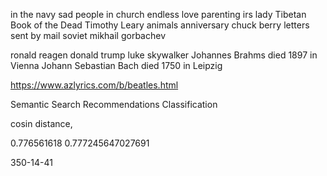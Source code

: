 ﻿in the navy
sad people in church
endless love
parenting
irs
lady
Tibetan Book of the Dead
Timothy Leary
animals
anniversary
chuck berry
letters sent by mail
soviet
mikhail gorbachev

ronald reagen
donald trump
luke skywalker
Johannes Brahms died 1897 in Vienna
Johann Sebastian Bach died 1750 in Leipzig


https://www.azlyrics.com/b/beatles.html

Semantic Search
Recommendations
Classification

cosin distance, 


0.776561618
0.777245647027691

350-14-41